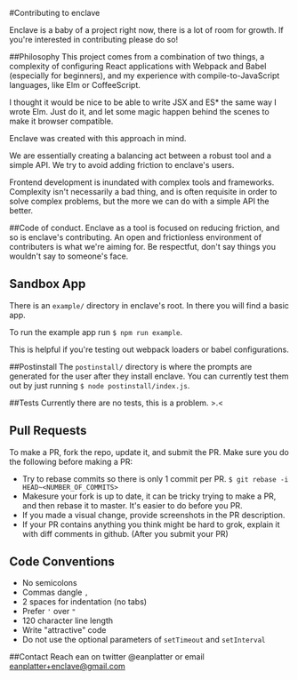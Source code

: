 #Contributing to enclave

Enclave is a baby of a project right now, there is a lot of room for growth. If you're interested in contributing please do so!

##Philosophy
This project comes from a combination of two things, a complexity of configuring React applications with Webpack and Babel (especially for beginners), and my experience with compile-to-JavaScript languages, like Elm or CoffeeScript.

I thought it would be nice to be able to write JSX and ES* the same way I wrote Elm. Just do it, and let some magic happen behind the scenes to make it browser compatible.

Enclave was created with this approach in mind.

We are essentially creating a balancing act between a robust tool and a simple API. We try to avoid adding friction to enclave's users. 

Frontend development is inundated with complex tools and frameworks. Complexity isn't necessarily a bad thing, and is often requisite in order to solve complex problems, but the more we can do with a simple API the better.

##Code of conduct.
Enclave as a tool is focused on reducing friction, and so is enclave's contributing. An open and frictionless environment of contributers is what we're aiming for. Be respectfut, don't say things you wouldn't say to someone's face.

## Sandbox App
There is an `example/` directory in enclave's root. In there you will find a basic app.

To run the example app run `$ npm run example`.

This is helpful if you're testing out webpack loaders or babel configurations.

##Postinstall
The `postinstall/` directory is where the prompts are generated for the user after they install enclave. You can currently test them out by just running `$ node postinstall/index.js`.

##Tests
Currently there are no tests, this is a problem. >.<
  
## Pull Requests
To make a PR, fork the repo, update it, and submit the PR.
Make sure you do the following before making a PR:
* Try to rebase commits so there is only 1 commit per PR. `$ git rebase -i HEAD~<NUMBER_OF_COMMITS>`
* Makesure your fork is up to date, it can be tricky trying to make a PR, and then rebase it to master. It's easier to do before you PR.
* If you made a visual change, provide screenshots in the PR description.
* If your PR contains anything you think might be hard to grok, explain it with diff comments in github. (After you submit your PR)

## Code Conventions
* No semicolons
* Commas dangle `,`
* 2 spaces for indentation (no tabs)
* Prefer `'` over `"`
* 120 character line length
* Write "attractive" code
* Do not use the optional parameters of `setTimeout` and `setInterval`

##Contact
Reach ean on twitter @eanplatter or email eanplatter+enclave@gmail.com